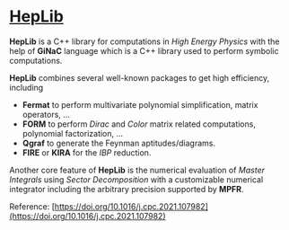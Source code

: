 # [HepLib](https://heplib.github.io/)

**HepLib** is a C++ library for computations in _High Energy Physics_ with the help of **GiNaC** language which is a C++ library used to perform symbolic computations.

**HepLib** combines several well-known packages to get high efficiency, including

* **Fermat** to perform multivariate polynomial simplification, matrix operators, ...
* **FORM** to perform _Dirac_ and _Color_ matrix related computations, polynomial factorization, ...
* **Qgraf** to generate the Feynman aptitudes/diagrams.
* **FIRE** or **KIRA** for the _IBP_ reduction.

Another core feature of **HepLib** is the numerical evaluation of _Master Integrals_ using _Sector Decomposition_ with a customizable numerical integrator including the arbitrary precision supported by **MPFR**.



Reference: [https://doi.org/10.1016/j.cpc.2021.107982](https://doi.org/10.1016/j.cpc.2021.107982)

